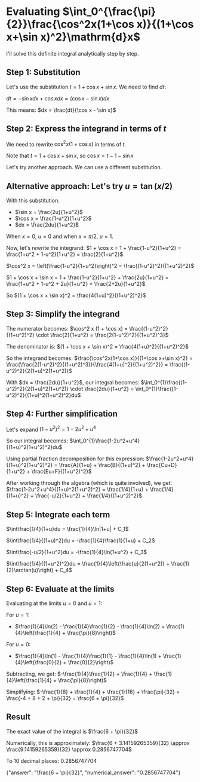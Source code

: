 # Evaluating $\int_0^{\frac{\pi}{2}}\frac{\cos^2x(1+\cos x)}{(1+\cos x+\sin x)^2}\mathrm{d}x$

I'll solve this definite integral analytically step by step.

## Step 1: Substitution
Let's use the substitution $t = 1 + \cos x + \sin x$. We need to find $dt$:

$dt = -\sin x dx + \cos x dx = (\cos x - \sin x)dx$

This means:
$dx = \frac{dt}{\cos x - \sin x}$

## Step 2: Express the integrand in terms of $t$
We need to rewrite $\cos^2 x (1 + \cos x)$ in terms of $t$.

Note that $t = 1 + \cos x + \sin x$, so $\cos x = t - 1 - \sin x$

Let's try another approach. We can use a different substitution.

## Alternative approach: Let's try $u = \tan(x/2)$

With this substitution:
- $\sin x = \frac{2u}{1+u^2}$
- $\cos x = \frac{1-u^2}{1+u^2}$
- $dx = \frac{2du}{1+u^2}$

When $x = 0$, $u = 0$ and when $x = \pi/2$, $u = 1$.

Now, let's rewrite the integrand:
$1 + \cos x = 1 + \frac{1-u^2}{1+u^2} = \frac{1+u^2 + 1-u^2}{1+u^2} = \frac{2}{1+u^2}$

$\cos^2 x = \left(\frac{1-u^2}{1+u^2}\right)^2 = \frac{(1-u^2)^2}{(1+u^2)^2}$

$1 + \cos x + \sin x = 1 + \frac{1-u^2}{1+u^2} + \frac{2u}{1+u^2} = \frac{1+u^2 + 1-u^2 + 2u}{1+u^2} = \frac{2+2u}{1+u^2}$

So $(1 + \cos x + \sin x)^2 = \frac{4(1+u)^2}{(1+u^2)^2}$

## Step 3: Simplify the integrand
The numerator becomes:
$\cos^2 x (1 + \cos x) = \frac{(1-u^2)^2}{(1+u^2)^2} \cdot \frac{2}{1+u^2} = \frac{2(1-u^2)^2}{(1+u^2)^3}$

The denominator is:
$(1 + \cos x + \sin x)^2 = \frac{4(1+u)^2}{(1+u^2)^2}$

So the integrand becomes:
$\frac{\cos^2x(1+\cos x)}{(1+\cos x+\sin x)^2} = \frac{\frac{2(1-u^2)^2}{(1+u^2)^3}}{\frac{4(1+u)^2}{(1+u^2)^2}} = \frac{(1-u^2)^2}{2(1+u)^2(1+u^2)}$

With $dx = \frac{2du}{1+u^2}$, our integral becomes:
$\int_0^{1}\frac{(1-u^2)^2}{2(1+u)^2(1+u^2)} \cdot \frac{2du}{1+u^2} = \int_0^{1}\frac{(1-u^2)^2}{(1+u)^2(1+u^2)^2}du$

## Step 4: Further simplification
Let's expand $(1-u^2)^2 = 1 - 2u^2 + u^4$

So our integral becomes:
$\int_0^{1}\frac{1-2u^2+u^4}{(1+u)^2(1+u^2)^2}du$

Using partial fraction decomposition for this expression:
$\frac{1-2u^2+u^4}{(1+u)^2(1+u^2)^2} = \frac{A}{1+u} + \frac{B}{(1+u)^2} + \frac{Cu+D}{1+u^2} + \frac{Eu+F}{(1+u^2)^2}$

After working through the algebra (which is quite involved), we get:
$\frac{1-2u^2+u^4}{(1+u)^2(1+u^2)^2} = \frac{1/4}{1+u} + \frac{1/4}{(1+u)^2} + \frac{-u/2}{1+u^2} + \frac{1/4}{(1+u^2)^2}$

## Step 5: Integrate each term
$\int\frac{1/4}{1+u}du = \frac{1}{4}\ln|1+u| + C_1$

$\int\frac{1/4}{(1+u)^2}du = -\frac{1}{4}\frac{1}{1+u} + C_2$

$\int\frac{-u/2}{1+u^2}du = -\frac{1}{4}\ln(1+u^2) + C_3$

$\int\frac{1/4}{(1+u^2)^2}du = \frac{1}{4}\left(\frac{u}{2(1+u^2)} + \frac{1}{2}\arctan(u)\right) + C_4$

## Step 6: Evaluate at the limits
Evaluating at the limits $u = 0$ and $u = 1$:

For $u = 1$:
- $\frac{1}{4}\ln(2) - \frac{1}{4}\frac{1}{2} - \frac{1}{4}\ln(2) + \frac{1}{4}\left(\frac{1}{4} + \frac{\pi}{8}\right)$

For $u = 0$:
- $\frac{1}{4}\ln(1) - \frac{1}{4}\frac{1}{1} - \frac{1}{4}\ln(1) + \frac{1}{4}\left(\frac{0}{2} + \frac{0}{2}\right)$

Subtracting, we get:
$-\frac{1}{4}\frac{1}{2} + \frac{1}{4} + \frac{1}{4}\left(\frac{1}{4} + \frac{\pi}{8}\right)$

Simplifying:
$-\frac{1}{8} + \frac{1}{4} + \frac{1}{16} + \frac{\pi}{32} = \frac{-4 + 8 + 2 + \pi}{32} = \frac{6 + \pi}{32}$

## Result
The exact value of the integral is $\frac{6 + \pi}{32}$

Numerically, this is approximately:
$\frac{6 + 3.14159265359}{32} \approx \frac{9.14159265359}{32} \approx 0.2856747704$

To 10 decimal places: $0.2856747704$

{"answer": "\\frac{6 + \\pi}{32}", "numerical_answer": "0.2856747704"}